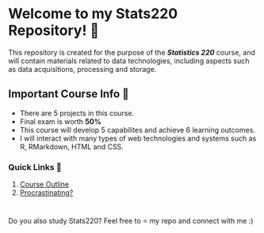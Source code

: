 # Welcome to my Stats220 Repository! 🧮

This repository is created for the purpose of the ***Statistics 220*** course, and will contain materials related to data technologies, including aspects such as data acquisitions, processing and storage. 

## Important Course Info 📖
* There are 5 projects in this course.
* Final exam is worth **50%**
* This course will develop 5 capabilites and achieve 6 learning outcomes.
* I will interact with many types of web technologies and systems such as R, RMarkdown, HTML and CSS. 

### Quick Links 🔗
1. [Course Outline](https://courseoutline.auckland.ac.nz/dco/course/STATS/220/1213)
2. [Procrastinating?](https://theuselessweb.com/)
   #
Do you also study Stats220? Feel free to ⭐️ my repo and connect with me :) 
